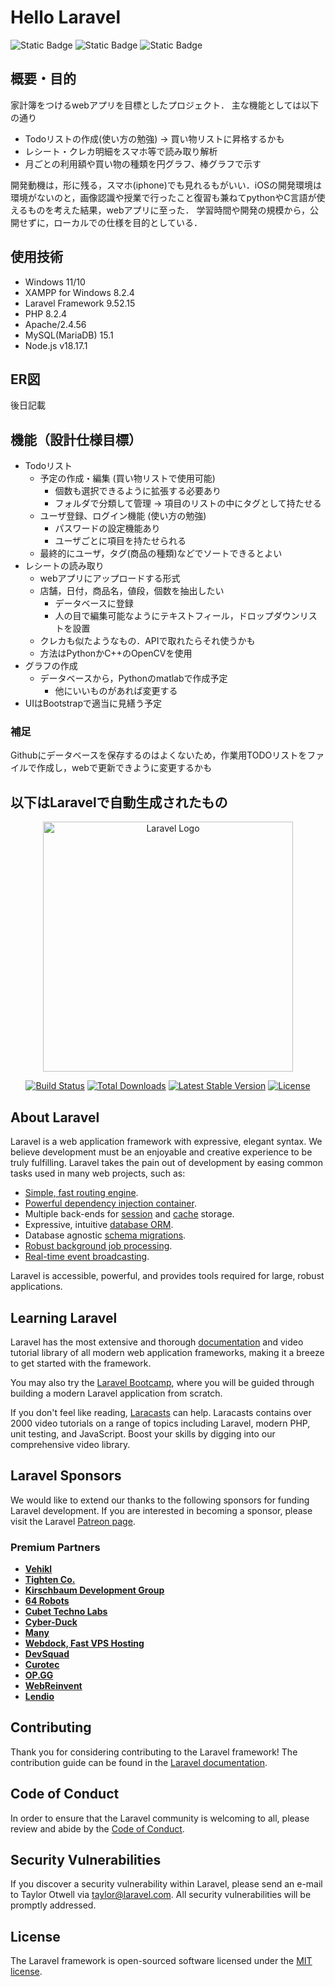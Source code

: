 # Hello Laravel

![Static Badge](https://img.shields.io/badge/PHP-v8.2.4-33CCFF)
![Static Badge](https://img.shields.io/badge/Laravel-v9.*-3388FF)
![Static Badge](https://img.shields.io/badge/Node.js-v18.17.1-338855)


## 概要・目的

家計簿をつけるwebアプリを目標としたプロジェクト．
主な機能としては以下の通り

- Todoリストの作成(使い方の勉強) -> 買い物リストに昇格するかも
- レシート・クレカ明細をスマホ等で読み取り解析
- 月ごとの利用額や買い物の種類を円グラフ、棒グラフで示す

開発動機は，形に残る，スマホ(iphone)でも見れるもがいい．iOSの開発環境は環境がないのと，画像認識や授業で行ったこと復習も兼ねてpythonやC言語が使えるものを考えた結果，webアプリに至った．
学習時間や開発の規模から，公開せずに，ローカルでの仕様を目的としている．

## 使用技術

- Windows 11/10
- XAMPP for Windows 8.2.4
- Laravel Framework 9.52.15
- PHP 8.2.4
- Apache/2.4.56
- MySQL(MariaDB) 15.1
- Node.js v18.17.1

## ER図

後日記載

## 機能（設計仕様目標）

- Todoリスト
  - 予定の作成・編集 (買い物リストで使用可能)
    - 個数も選択できるように拡張する必要あり
    - フォルダで分類して管理 -> 項目のリストの中にタグとして持たせる
  - ユーザ登録、ログイン機能 (使い方の勉強)
    - パスワードの設定機能あり
    - ユーザごとに項目を持たせられる
  - 最終的にユーザ，タグ(商品の種類)などでソートできるとよい
- レシートの読み取り
  - webアプリにアップロードする形式
  - 店舗，日付，商品名，値段，個数を抽出したい
    - データベースに登録
    - 人の目で編集可能なようにテキストフィール，ドロップダウンリストを設置
  - クレカも似たようなもの．APIで取れたらそれ使うかも
  - 方法はPythonかC++のOpenCVを使用
- グラフの作成
  - データベースから，Pythonのmatlabで作成予定
    - 他にいいものがあれば変更する
- UIはBootstrapで適当に見繕う予定

### 補足

Githubにデータベースを保存するのはよくないため，作業用TODOリストをファイルで作成し，webで更新できように変更するかも

## 以下はLaravelで自動生成されたもの

<p align="center"><a href="https://laravel.com" target="_blank"><img src="https://raw.githubusercontent.com/laravel/art/master/logo-lockup/5%20SVG/2%20CMYK/1%20Full%20Color/laravel-logolockup-cmyk-red.svg" width="400" alt="Laravel Logo"></a></p>

<p align="center">
<a href="https://github.com/laravel/framework/actions"><img src="https://github.com/laravel/framework/workflows/tests/badge.svg" alt="Build Status"></a>
<a href="https://packagist.org/packages/laravel/framework"><img src="https://img.shields.io/packagist/dt/laravel/framework" alt="Total Downloads"></a>
<a href="https://packagist.org/packages/laravel/framework"><img src="https://img.shields.io/packagist/v/laravel/framework" alt="Latest Stable Version"></a>
<a href="https://packagist.org/packages/laravel/framework"><img src="https://img.shields.io/packagist/l/laravel/framework" alt="License"></a>
</p>

## About Laravel

Laravel is a web application framework with expressive, elegant syntax. We believe development must be an enjoyable and creative experience to be truly fulfilling. Laravel takes the pain out of development by easing common tasks used in many web projects, such as:

- [Simple, fast routing engine](https://laravel.com/docs/routing).
- [Powerful dependency injection container](https://laravel.com/docs/container).
- Multiple back-ends for [session](https://laravel.com/docs/session) and [cache](https://laravel.com/docs/cache) storage.
- Expressive, intuitive [database ORM](https://laravel.com/docs/eloquent).
- Database agnostic [schema migrations](https://laravel.com/docs/migrations).
- [Robust background job processing](https://laravel.com/docs/queues).
- [Real-time event broadcasting](https://laravel.com/docs/broadcasting).

Laravel is accessible, powerful, and provides tools required for large, robust applications.

## Learning Laravel

Laravel has the most extensive and thorough [documentation](https://laravel.com/docs) and video tutorial library of all modern web application frameworks, making it a breeze to get started with the framework.

You may also try the [Laravel Bootcamp](https://bootcamp.laravel.com), where you will be guided through building a modern Laravel application from scratch.

If you don't feel like reading, [Laracasts](https://laracasts.com) can help. Laracasts contains over 2000 video tutorials on a range of topics including Laravel, modern PHP, unit testing, and JavaScript. Boost your skills by digging into our comprehensive video library.

## Laravel Sponsors

We would like to extend our thanks to the following sponsors for funding Laravel development. If you are interested in becoming a sponsor, please visit the Laravel [Patreon page](https://patreon.com/taylorotwell).

### Premium Partners

- **[Vehikl](https://vehikl.com/)**
- **[Tighten Co.](https://tighten.co)**
- **[Kirschbaum Development Group](https://kirschbaumdevelopment.com)**
- **[64 Robots](https://64robots.com)**
- **[Cubet Techno Labs](https://cubettech.com)**
- **[Cyber-Duck](https://cyber-duck.co.uk)**
- **[Many](https://www.many.co.uk)**
- **[Webdock, Fast VPS Hosting](https://www.webdock.io/en)**
- **[DevSquad](https://devsquad.com)**
- **[Curotec](https://www.curotec.com/services/technologies/laravel/)**
- **[OP.GG](https://op.gg)**
- **[WebReinvent](https://webreinvent.com/?utm_source=laravel&utm_medium=github&utm_campaign=patreon-sponsors)**
- **[Lendio](https://lendio.com)**

## Contributing

Thank you for considering contributing to the Laravel framework! The contribution guide can be found in the [Laravel documentation](https://laravel.com/docs/contributions).

## Code of Conduct

In order to ensure that the Laravel community is welcoming to all, please review and abide by the [Code of Conduct](https://laravel.com/docs/contributions#code-of-conduct).

## Security Vulnerabilities

If you discover a security vulnerability within Laravel, please send an e-mail to Taylor Otwell via [taylor@laravel.com](mailto:taylor@laravel.com). All security vulnerabilities will be promptly addressed.

## License

The Laravel framework is open-sourced software licensed under the [MIT license](https://opensource.org/licenses/MIT).
